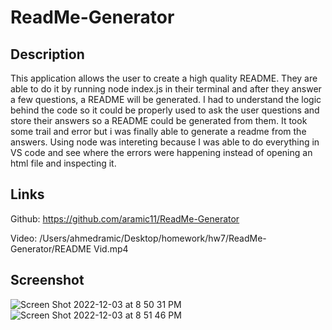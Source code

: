 # ReadMe-Generator

## Description
This application allows the user to create a high quality README. They are able to do it by running node index.js in their terminal and after they answer a few questions, a README will be generated. 
I had to understand the logic behind the code so it could be properly used to ask the user questions and store their answers so a README could be generated from them. It took some trail and error but i was finally able to generate a readme from the answers. Using node was intereting because I was able to do everything in VS code and see where the errors were happening instead of opening an html file and inspecting it.

## Links
Github: https://github.com/aramic11/ReadMe-Generator

Video: /Users/ahmedramic/Desktop/homework/hw7/ReadMe-Generator/README Vid.mp4
## Screenshot
![Screen Shot 2022-12-03 at 8 50 31 PM](https://user-images.githubusercontent.com/113563367/205470560-689e303f-e1f8-4960-a33e-e9f601ed03e6.png)
![Screen Shot 2022-12-03 at 8 51 46 PM](https://user-images.githubusercontent.com/113563367/205470566-4bb7a75c-4cc3-49d0-b265-6f9f5aa45681.png)
